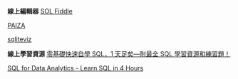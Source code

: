 **線上編輯器**
[SOL Fiddle](https://sqlfiddle.com/mysql/online-compiler)

[PAIZA](https://paiza.io/projects/f-qMje3kLvnvJiwEoAEgdQ?language=mysql)

[sqliteviz](https://sqliteviz.com/app/#/)

**線上學習資源**
[零基礎快速自學 SQL，1 天足矣—附最全 SQL 學習資源和練習題！](https://ithelp.ithome.com.tw/articles/10212163)

[SQL for Data Analytics - Learn SQL in 4 Hours](https://www.youtube.com/watch?v=7mz73uXD9DA)
